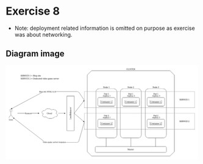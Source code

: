 # Exercise 8

- Note: deployment related information is omitted on purpose as exercise was about networking.

## Diagram image
<img src="exercise3_8.png" />